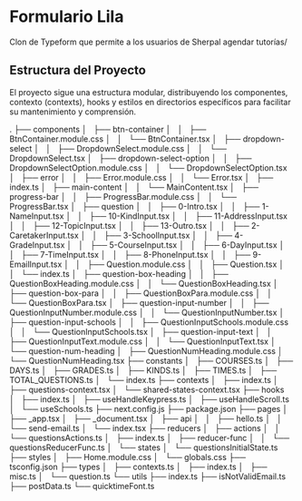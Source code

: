 # Formulario Lila

Clon de Typeform que permite a los usuarios de Sherpal agendar tutorías/

## Estructura del Proyecto

El proyecto sigue una estructura modular, distribuyendo los componentes, contexto (contexts), hooks y estilos en directorios específicos para facilitar su mantenimiento y comprensión.

.
├── components
│   ├── btn-container
│   │   ├── BtnContainer.module.css
│   │   └── BtnContainer.tsx
│   ├── dropdown-select
│   │   ├── DropdownSelect.module.css
│   │   └── DropdownSelect.tsx
│   ├── dropdown-select-option
│   │   ├── DropdownSelectOption.module.css
│   │   └── DropdownSelectOption.tsx
│   ├── error
│   │   ├── Error.module.css
│   │   └── Error.tsx
│   ├── index.ts
│   ├── main-content
│   │   └── MainContent.tsx
│   ├── progress-bar
│   │   ├── ProgressBar.module.css
│   │   └── ProgressBar.tsx
│   ├── question
│   │   ├── 0-Intro.tsx
│   │   ├── 1-NameInput.tsx
│   │   ├── 10-KindInput.tsx
│   │   ├── 11-AddressInput.tsx
│   │   ├── 12-TopicInput.tsx
│   │   ├── 13-Outro.tsx
│   │   ├── 2-CaretakerInput.tsx
│   │   ├── 3-SchoolInput.tsx
│   │   ├── 4-GradeInput.tsx
│   │   ├── 5-CourseInput.tsx
│   │   ├── 6-DayInput.tsx
│   │   ├── 7-TimeInput.tsx
│   │   ├── 8-PhoneInput.tsx
│   │   ├── 9-EmailInput.tsx
│   │   ├── Question.module.css
│   │   ├── Question.tsx
│   │   └── index.ts
│   ├── question-box-heading
│   │   ├── QuestionBoxHeading.module.css
│   │   └── QuestionBoxHeading.tsx
│   ├── question-box-para
│   │   ├── QuestionBoxPara.module.css
│   │   └── QuestionBoxPara.tsx
│   ├── question-input-number
│   │   ├── QuestionInputNumber.module.css
│   │   └── QuestionInputNumber.tsx
│   ├── question-input-schools
│   │   ├── QuestionInputSchools.module.css
│   │   └── QuestionInputSchools.tsx
│   ├── question-input-text
│   │   ├── QuestionInputText.module.css
│   │   └── QuestionInputText.tsx
│   └── question-num-heading
│   ├── QuestionNumHeading.module.css
│   └── QuestionNumHeading.tsx
├── constants
│   ├── COURSES.ts
│   ├── DAYS.ts
│   ├── GRADES.ts
│   ├── KINDS.ts
│   ├── TIMES.ts
│   ├── TOTAL_QUESTIONS.ts
│   └── index.ts
├── contexts
│   ├── index.ts
│   ├── questions-context.tsx
│   └── shared-states-context.tsx
├── hooks
│   ├── index.ts
│   ├── useHandleKeypress.ts
│   ├── useHandleScroll.ts
│   └── useSchools.ts
├── next.config.js
├── package.json
├── pages
│   ├── \_app.tsx
│   ├── \_document.tsx
│   ├── api
│   │   ├── hello.ts
│   │   └── send-email.ts
│   └── index.tsx
├── reducers
│   ├── actions
│   │   └── questionsActions.ts
│   ├── index.ts
│   ├── reducer-func
│   │   └── questionsReducerFunc.ts
│   └── states
│   └── questionsInitialState.ts
├── styles
│   ├── Home.module.css
│   └── globals.css
├── tsconfig.json
├── types
│   ├── contexts.ts
│   ├── index.ts
│   ├── misc.ts
│   └── question.ts
└── utils
├── index.ts
├── isNotValidEmail.ts
├── postData.ts
└── quicktimeFont.ts
